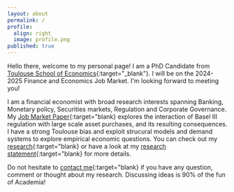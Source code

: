 ```yaml
---
layout: about
permalink: /
profile:
  align: right
  image: profile.png
published: true
---
```


Hello there, welcome to my personal page! I am a PhD Candidate from [Toulouse School of Economics](https://www.tse-fr.eu){:target="_blank"}. I will be on the 2024-2025 Finance and Economics Job Market. I'm looking forward to meeting you!

I am a financial economist with broad research interests spanning Banking, Monetary policy, Securities markets, Regulation and Corporate Governance. My [Job Market Paper]({{site.baseurl}}/projects/5-ResearchStatement/){:target="blank} explores the interaction of Basel III regulation with large scale asset purchases, and its resulting consequences. I have a strong Toulouse bias and exploit strucural models and demand systems to explore empirical economic questions. You can check out my [research]({{site.baseurl}}/blog/){:target="blank} or have a look at my [research statement]({{site.baseurl}}/projects/5-ResearchStatement/){:target="blank} for more details. 

Do not hesitate to [contact me](basile.dubois@tse-fr.eu){:target="blank} if you have any question, comment or thought about my research. Discussing ideas is 90% of the fun of Academia!

 